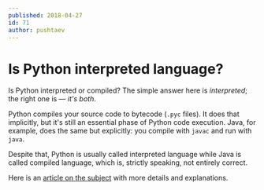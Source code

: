 ```yaml
---
published: 2018-04-27
id: 71
author: pushtaev
---
```


# Is Python interpreted language?

Is Python interpreted or compiled? The simple answer here is *interpreted*; the right one is — *it's both*.

Python compiles your source code to bytecode (`.pyc` files).
It does that implicitly, but it's still an essential phase of Python code execution.
Java, for example, does the same but explicitly: you compile with `javac` and run with `java`.

Despite that, Python is usually called interpreted language while Java is called compiled language, which is, strictly speaking, not entirely correct.

Here is an [article on the subject](https://nedbatchelder.com//blog/201803/is_python_interpreted_or_compiled_yes.html) with more details and explanations.
